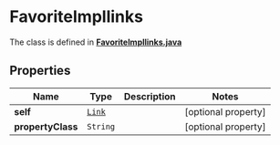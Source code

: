 

# FavoriteImpllinks

The class is defined in **[FavoriteImpllinks.java](../../src/main/java/org/openapitools/model/FavoriteImpllinks.java)**

## Properties

Name | Type | Description | Notes
------------ | ------------- | ------------- | -------------
**self** | [`Link`](Link.md) |  |  [optional property]
**propertyClass** | `String` |  |  [optional property]




